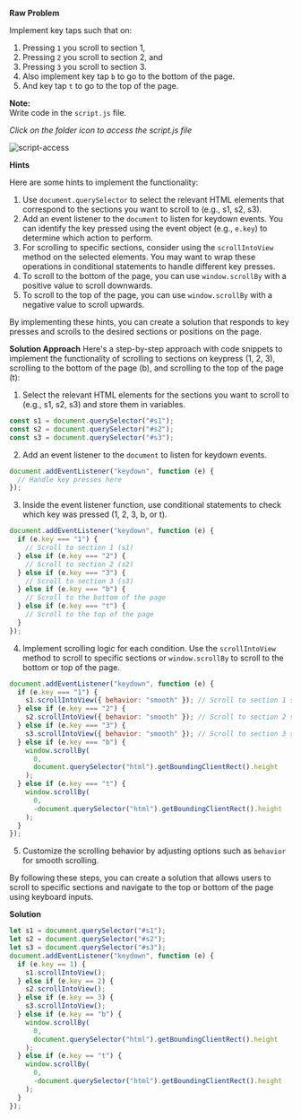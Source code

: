 **Raw Problem**

Implement key taps such that on:

1. Pressing `1` you scroll to section 1,
2. Pressing `2` you scroll to section 2, and
3. Pressing `3` you scroll to section 3.
4. Also implement key tap `b` to go to the bottom of the page.
5. And key tap `t` to go to the top of the page.

**Note:**  
Write code in the `script.js` file.

_Click on the folder icon to access the script.js file_

![script-access](https://d2beiqkhq929f0.cloudfront.net/public_assets/assets/000/055/784/original/script-access.PNG?1699006952)

**Hints**

Here are some hints to implement the functionality:

1. Use `document.querySelector` to select the relevant HTML elements that correspond to the sections you want to scroll to (e.g., s1, s2, s3).
2. Add an event listener to the `document` to listen for keydown events. You can identify the key pressed using the event object (e.g., `e.key`) to determine which action to perform.
3. For scrolling to specific sections, consider using the `scrollIntoView` method on the selected elements. You may want to wrap these operations in conditional statements to handle different key presses.
4. To scroll to the bottom of the page, you can use `window.scrollBy` with a positive value to scroll downwards.
5. To scroll to the top of the page, you can use `window.scrollBy` with a negative value to scroll upwards.

By implementing these hints, you can create a solution that responds to key presses and scrolls to the desired sections or positions on the page.

**Solution Approach**
Here's a step-by-step approach with code snippets to implement the functionality of scrolling to sections on keypress (1, 2, 3), scrolling to the bottom of the page (b), and scrolling to the top of the page (t):

1. Select the relevant HTML elements for the sections you want to scroll to (e.g., s1, s2, s3) and store them in variables.

```javascript
const s1 = document.querySelector("#s1");
const s2 = document.querySelector("#s2");
const s3 = document.querySelector("#s3");
```

2. Add an event listener to the `document` to listen for keydown events.

```javascript
document.addEventListener("keydown", function (e) {
  // Handle key presses here
});
```

3. Inside the event listener function, use conditional statements to check which key was pressed (1, 2, 3, b, or t).

```javascript
document.addEventListener("keydown", function (e) {
  if (e.key === "1") {
    // Scroll to section 1 (s1)
  } else if (e.key === "2") {
    // Scroll to section 2 (s2)
  } else if (e.key === "3") {
    // Scroll to section 3 (s3)
  } else if (e.key === "b") {
    // Scroll to the bottom of the page
  } else if (e.key === "t") {
    // Scroll to the top of the page
  }
});
```

4. Implement scrolling logic for each condition. Use the `scrollIntoView` method to scroll to specific sections or `window.scrollBy` to scroll to the bottom or top of the page.

```javascript
document.addEventListener("keydown", function (e) {
  if (e.key === "1") {
    s1.scrollIntoView({ behavior: "smooth" }); // Scroll to section 1 smoothly
  } else if (e.key === "2") {
    s2.scrollIntoView({ behavior: "smooth" }); // Scroll to section 2 smoothly
  } else if (e.key === "3") {
    s3.scrollIntoView({ behavior: "smooth" }); // Scroll to section 3 smoothly
  } else if (e.key === "b") {
    window.scrollBy(
      0,
      document.querySelector("html").getBoundingClientRect().height
    );
  } else if (e.key === "t") {
    window.scrollBy(
      0,
      -document.querySelector("html").getBoundingClientRect().height
    );
  }
});
```

5. Customize the scrolling behavior by adjusting options such as `behavior` for smooth scrolling.

By following these steps, you can create a solution that allows users to scroll to specific sections and navigate to the top or bottom of the page using keyboard inputs.

**Solution**

```javascript
let s1 = document.querySelector("#s1");
let s2 = document.querySelector("#s2");
let s3 = document.querySelector("#s3");
document.addEventListener("keydown", function (e) {
  if (e.key == 1) {
    s1.scrollIntoView();
  } else if (e.key == 2) {
    s2.scrollIntoView();
  } else if (e.key == 3) {
    s3.scrollIntoView();
  } else if (e.key == "b") {
    window.scrollBy(
      0,
      document.querySelector("html").getBoundingClientRect().height
    );
  } else if (e.key == "t") {
    window.scrollBy(
      0,
      -document.querySelector("html").getBoundingClientRect().height
    );
  }
});
```
